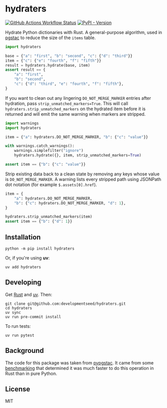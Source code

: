# hydraters

[![GitHub Actions Workflow Status](https://img.shields.io/github/actions/workflow/status/developmentseed/hydraters/pr.yaml?style=for-the-badge)](https://github.com/developmentseed/hydraters/actions/workflows/pr.yaml)
[![PyPI - Version](https://img.shields.io/pypi/v/hydraters?style=for-the-badge)](https://pypi.org/project/hydraters/)

Hydrate Python dictionaries with Rust.
A general-purpose algorithm, used in [pgstac](https://github.com/stac-utils/pgstac) to reduce the size of the `items` table.

```python
import hydraters

base = {"a": "first", "b": "second", "c": {"d": "third"}}
item = {"c": {"e": "fourth", "f": "fifth"}}
result = hydraters.hydrate(base, item)
assert result == {
    "a": "first",
    "b": "second",
    "c": {"d": "third", "e": "fourth", "f": "fifth"},
}

```

If you want to clean out any lingering ``DO_NOT_MERGE_MARKER`` entries after
hydration, pass ``strip_unmatched_markers=True``. This will call
``hydraters.strip_unmatched_markers`` on the hydrated item before it is
returned and will emit the same warning when markers are stripped.

```python
import warnings
import hydraters

item = {"a": hydraters.DO_NOT_MERGE_MARKER, "b": {"c": "value"}}

with warnings.catch_warnings():
    warnings.simplefilter("ignore")
    hydraters.hydrate({}, item, strip_unmatched_markers=True)

assert item == {"b": {"c": "value"}}
```

Strip existing data back to a clean state by removing any keys whose value is
``DO_NOT_MERGE_MARKER``. A warning lists every stripped path using JSONPath
dot notation (for example ``$.assets[0].href``).

```python
item = {
    "a": hydraters.DO_NOT_MERGE_MARKER,
    "b": {"c": hydraters.DO_NOT_MERGE_MARKER, "d": 1},
}

hydraters.strip_unmatched_markers(item)
assert item == {"b": {"d": 1}}
```

## Installation

```shell
python -m pip install hydraters
```

Or, if you're using **uv**:

```shell
uv add hydraters
```

## Developing

Get [Rust](https://rustup.rs/) and [uv](https://docs.astral.sh/uv/getting-started/installation/).
Then:

```shell
git clone git@github.com:developmentseed/hydraters.git
cd hydraters
uv sync
uv run pre-commit install
```

To run tests:

```shell
uv run pytest
```

## Background

The code for this package was taken from [pypgstac](https://github.com/stac-utils/pgstac/blob/f1d71d5e00392acb970e3b19a62d5f1aa8d50cc6/src/pypgstac/src/lib.rs).
It came from some [benchmarking](https://github.com/gadomski/json-hydrate-benchmark) that determined it was much faster to do this operation in Rust than in pure Python.

## License

MIT
